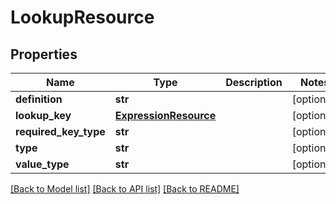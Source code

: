 # LookupResource

## Properties
Name | Type | Description | Notes
------------ | ------------- | ------------- | -------------
**definition** | **str** |  | [optional] 
**lookup_key** | [**ExpressionResource**](ExpressionResource.md) |  | [optional] 
**required_key_type** | **str** |  | [optional] 
**type** | **str** |  | [optional] 
**value_type** | **str** |  | [optional] 

[[Back to Model list]](../README.md#documentation-for-models) [[Back to API list]](../README.md#documentation-for-api-endpoints) [[Back to README]](../README.md)


